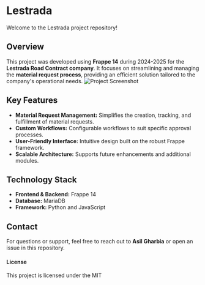 # Lestrada

Welcome to the Lestrada project repository!

## Overview
This project was developed using **Frappe 14** during 2024-2025 for the **Lestrada Road Contract company**. It focuses on streamlining and managing the **material request process**, providing an efficient solution tailored to the company's operational needs.
<img alt="Project Screenshot" src="assets/lestrada/img/lestrada_logo.png"/>

## Key Features
- **Material Request Management:** Simplifies the creation, tracking, and fulfillment of material requests.
- **Custom Workflows:** Configurable workflows to suit specific approval processes.
- **User-Friendly Interface:** Intuitive design built on the robust Frappe framework.
- **Scalable Architecture:** Supports future enhancements and additional modules.

## Technology Stack
- **Frontend & Backend:** Frappe 14
- **Database:** MariaDB 
- **Framework:** Python and JavaScript

## Contact
For questions or support, feel free to reach out to **Asil Gharbia** or open an issue in this repository.

#### License
This project is licensed under the MIT